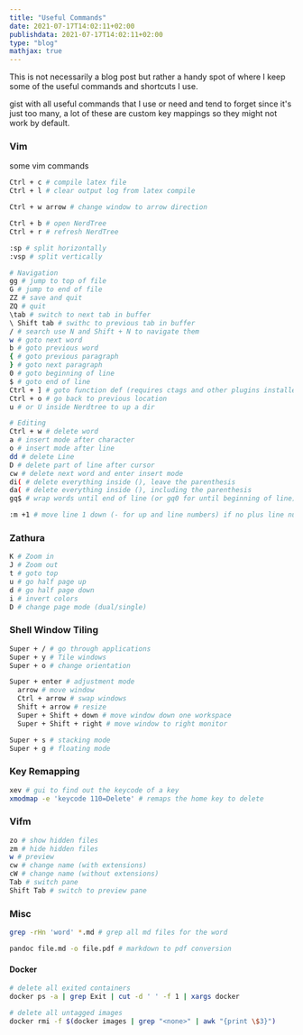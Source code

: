 ```yaml
---
title: "Useful Commands"
date: 2021-07-17T14:02:11+02:00
publishdata: 2021-07-17T14:02:11+02:00
type: "blog"
mathjax: true
---
```


This is not necessarily a blog post but rather a handy spot of where I keep some of the useful commands and shortcuts I
use.

gist with all useful commands that I use or need and tend to forget since it's just too many, a lot of these are custom key mappings so they might not work by default.

### Vim

some vim commands

```bash
Ctrl + c # compile latex file
Ctrl + l # clear output log from latex compile

Ctrl + w arrow # change window to arrow direction

Ctrl + b # open NerdTree
Ctrl + r # refresh NerdTree

:sp # split horizontally
:vsp # split vertically

# Navigation
gg # jump to top of file
G # jump to end of file
ZZ # save and quit
ZQ # quit
\tab # switch to next tab in buffer
\ Shift tab # swithc to previous tab in buffer
/ # search use N and Shift + N to navigate them
w # goto next word
b # goto previous word
{ # goto previous paragraph
} # goto next paragraph
0 # goto beginning of line
$ # goto end of line
Ctrl + ] # goto function def (requires ctags and other plugins installed)
Ctrl + o # go back to previous location
u # or U inside Nerdtree to up a dir

# Editing
Ctrl + w # delete word
a # insert mode after character
o # insert mode after line
dd # delete Line
D # delete part of line after cursor
cw # delete next word and enter insert mode
di( # delete everything inside (), leave the parenthesis
da( # delete everything inside (), including the parenthesis
gq$ # wrap words until end of line (or gq0 for until beginning of line)

:m +1 # move line 1 down (- for up and line numbers) if no plus line number is absolute
```

### Zathura

```bash
K # Zoom in
J # Zoom out
t # goto top
u # go half page up
d # go half page down
i # invert colors
D # change page mode (dual/single)
```

### Shell Window Tiling

```bash
Super + / # go through applications
Super + y # Tile windows
Super + o # change orientation

Super + enter # adjustment mode
  arrow # move window
  Ctrl + arrow # swap windows
  Shift + arrow # resize
  Super + Shift + down # move window down one workspace
  Super + Shift + right # move window to right monitor

Super + s # stacking mode
Super + g # floating mode
```

### Key Remapping

```bash
xev # gui to find out the keycode of a key
xmodmap -e 'keycode 110=Delete' # remaps the home key to delete
```

### Vifm

```bash
zo # show hidden files
zm # hide hidden files
w # preview
cw # change name (with extensions)
cW # change name (without extensions)
Tab # switch pane
Shift Tab # switch to preview pane
```

### Misc

```bash
grep -rHn 'word' *.md # grep all md files for the word

pandoc file.md -o file.pdf # markdown to pdf conversion
```

#### Docker

```bash
# delete all exited containers
docker ps -a | grep Exit | cut -d ' ' -f 1 | xargs docker

# delete all untagged images
docker rmi -f $(docker images | grep "<none>" | awk "{print \$3}")
```
